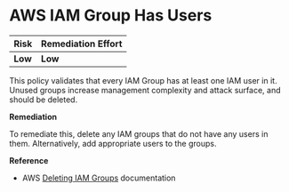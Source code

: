 # AWS IAM Group Has Users

| Risk | Remediation Effort |
| :--- | :--- |
| **Low** | **Low** |

This policy validates that every IAM Group has at least one IAM user in it. Unused groups increase management complexity and attack surface, and should be deleted.

**Remediation**

To remediate this, delete any IAM groups that do not have any users in them. Alternatively, add appropriate users to the groups.

**Reference**

* AWS [Deleting IAM Groups](https://docs.aws.amazon.com/IAM/latest/UserGuide/id_groups_manage_delete.html) documentation

